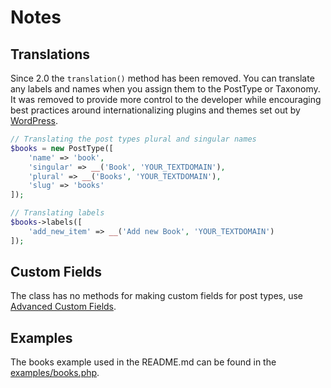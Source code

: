 # Notes

## Translations

Since 2.0 the `translation()` method has been removed. You can translate any labels and names when you assign them to the PostType or Taxonomy. It was removed to provide more control to the developer while encouraging best practices around internationalizing plugins and themes set out by [WordPress](https://developer.wordpress.org/plugins/internationalization/how-to-internationalize-your-plugin/).

```php
// Translating the post types plural and singular names
$books = new PostType([
    'name' => 'book',
    'singular' => __('Book', 'YOUR_TEXTDOMAIN'),
    'plural' => __('Books', 'YOUR_TEXTDOMAIN'),
    'slug' => 'books'
]);

// Translating labels
$books->labels([
    'add_new_item' => __('Add new Book', 'YOUR_TEXTDOMAIN')
]);
```

## Custom Fields

The class has no methods for making custom fields for post types, use [Advanced Custom Fields](https://advancedcustomfields.com).

## Examples

The books example used in the README.md can be found in the [examples/books.php](https://github.com/jjgrainger/posttypes/blob/master/examples/books.php).
